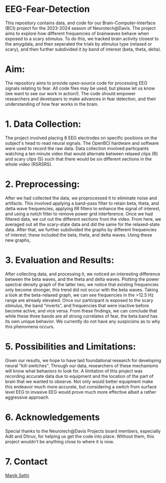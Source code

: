 # EEG-Fear-Detection
This repository contains data, and code for our Brain-Computer-Interface (BCI) project for the 2023-2024 season of Neurotech@Davis. The project aims to explore how different frequencies of brainwaves behave when exposed to a scary stimulus. To do this, we tracked brain activity closest to the amygdala, and then seperated the trials by stimulus type (relaxed or scary), and then further subdivided it by band of interest (beta, theta, delta).

# Aim:
The repository aims to provide open-source code for processing EEG signals relating to fear. All code files may be used, but please let us know (we want to see our work in action!). The code should empower researchers and developers to make advances in fear detection, and their understanding of how fear works in the brain.

# 1. Data Collection:
The project involved placing 8 EEG electrodes on specific positions on the subject's head to read neural signals. The OpenBCI hardware and software were used to record the raw data. Data collection involved particpants watching a ten minute video that would alternate between relaxed clips (R) and scary clips (S) such that there would be six different sections in the whole video (RSRSRS).

# 2. Preprocessing:
After we had collected the data, we proprocessed it to eliminate noise and artifacts. This involved applying a band-pass filter to retain beta, theta, and delta wave frequencies, applying IIR filters to enhance the signal of interest, and using a notch filter to remove power grid interference. Once we had filtered data, we cut out the different sections from the video. From here, we averaged out all the scary-state data and did the same for the relaxed-state data. After that, we further subdivided the graphs by different frequencies of interest; these included the beta, theta, and delta waves. Using these new graphs, 

# 3. Evaluation and Results:
After collecting data, and processing it, we noticed an interesting difference between the beta waves, and the theta and delta waves. Plotting the power spectral density graph of the latter two, we notice that existing frequencies only become stronger, this trend did not occur with the beta waves. Taking a look at the beta-relaxed graph, we can see frequencies in the >12.5 Hz range are already elevated. Once our participant is exposed to the scary stimulus, the band “inverts”, and frequencies that were inactive before become active, and vice versa. From these findings, we can conclude that while these three bands are all strong correlates of fear, the beta band has its own unique behavior. We currently do not have any suspicions as to why this phenomena occurs.


# 5. Possibilities and Limitations:
Given our results, we hope to have laid foundational research for developing neural “kill-switches”. Through our data, researchers of these mechanisms will know what behaviors to look for. A limitation of this project was recording accurate data due to equipment and the location of the part of brain that we wanted to observe. Not only would better equipment make this endeavor much more accurate, but considering a switch from surface level EEG to invasive EEG would prove much more effective albeit a rather aggressive approach. 

# 6. Acknowledgements
Special thanks to the Neurotech@Davis Projects board members, especially Adit and Dhruv, for helping us get the code into place. WIthout them, this project wouldn't be anything close to where it is now.

# 7. Contact
[Manik Sethi](https://www.linkedin.com/in/manik-sethi/)

